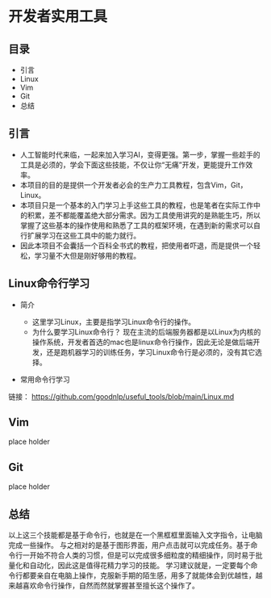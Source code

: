 # 开发者实用工具


## 目录
* 引言
* Linux
* Vim
* Git
* 总结

## 引言
* 人工智能时代来临，一起来加入学习AI，变得更强。第一步，掌握一些趁手的工具是必须的，学会下面这些技能，不仅让你“无痛”开发，更能提升工作效率。
* 本项目的目的是提供一个开发者必会的生产力工具教程，包含Vim，Git，Linux。
* 本项目只是一个基本的入门学习上手这些工具的教程，也是笔者在实际工作中的积累，差不都能覆盖绝大部分需求。因为工具使用讲究的是熟能生巧，所以掌握了这些基本的操作使用和熟悉了工具的框架环境，在遇到新的需求可以自行扩展学习在这些工具中的能力就行。
* 因此本项目不会囊括一个百科全书式的教程，把使用者吓退，而是提供一个轻松，学习量不大但是刚好够用的教程。




## Linux命令行学习

* 简介
    * 这里学习Linux，主要是指学习Linux命令行的操作。
    * 为什么要学习Linux命令行？ 现在主流的后端服务器都是以Linux为内核的操作系统，开发者首选的mac也是linux命令行操作，因此无论是做后端开发，还是跑机器学习的训练任务，学习Linux命令行是必须的，没有其它选择。

* 常用命令行学习

链接： https://github.com/goodnlp/useful_tools/blob/main/Linux.md  





## Vim
place holder

## Git
place holder


## 总结

以上这三个技能都是基于命令行，也就是在一个黑框框里面输入文字指令，让电脑完成一些操作。
与之相对的是基于图形界面，用户点击就可以完成任务。基于命令行一开始不符合人类的习惯，但是可以完成很多细粒度的精细操作，同时易于批量化和自动化，因此这是值得花精力学习的技能。
学习建议就是，一定要每个命令行都要亲自在电脑上操作，克服新手期的陌生感，用多了就能体会到优越性，越来越喜欢命令行操作，自然而然就掌握甚至擅长这个操作了。

